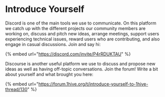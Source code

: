 # Introduce Yourself

Discord is one of the main tools we use to communicate. On this platform we catch up with the different projects our community members are working on, discuss and pitch new ideas, arrange meetings, support users experiencing technical issues, reward users who are contributing, and also engage in casual discussions. Join and say hi:

{% embed url="https://discord.com/invite/P4rRDUKTAU" %}

Discourse is another useful platform we use to discuss and propose new ideas as well as having off-topic conversations. Join the forum! Write a bit about yourself and what brought you here: 

{% embed url="https://forum.1hive.org/t/introduce-yourself-to-1hive-thread/130" %}

